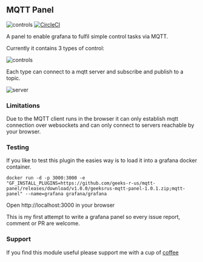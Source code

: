 ## MQTT Panel

![controls](https://github.com/geeks-r-us/mqtt-panel/raw/master/src/img/logo.svg?sanitize=true "controls")
[![CircleCI](https://circleci.com/gh/geeks-r-us/mqtt-panel.svg?style=svg)](https://circleci.com/gh/geeks-r-us/mqtt-panel)

A panel to enable grafana to fulfil simple control tasks via MQTT. 

Currently it contains 3 types of control:

![controls](https://github.com/geeks-r-us/mqtt-panel/raw/master/src/img/controls.png "controls")

Each type can connect to a mqtt server and subscribe and publish to a topic. 

![server](https://github.com/geeks-r-us/mqtt-panel/raw/master/src/img/server.png "server")

### Limitations

Due to the MQTT client runs in the browser it can only establish mqtt connection over websockets and can only connect
to servers reachable by your browser. 

### Testing

If you like to test this plugin the easies way is to load it into a grafana docker container. 

```
docker run -d -p 3000:3000 -e "GF_INSTALL_PLUGINS=https://github.com/geeks-r-us/mqtt-panel/releases/download/v1.0.0/geeksrus-mqtt-panel-1.0.1.zip;mqtt-panel" --name=grafana grafana/grafana
```
Open http://localhost:3000 in your browser

This is my first attempt to write a grafana panel so every issue report, comment or PR are welcome.

### Support

If you find this module useful please support me with a cup of [coffee](https://ko-fi.com/geeks_r_us)
